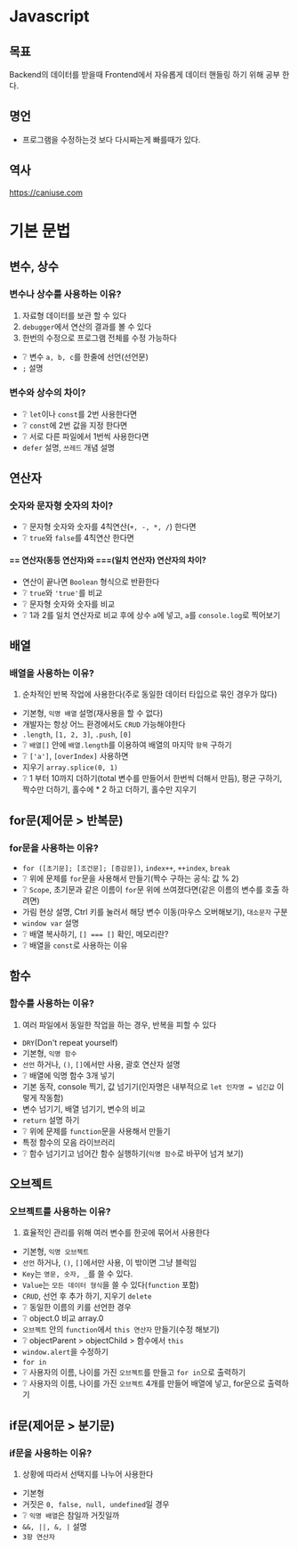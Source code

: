 # Javascript

## 목표
Backend의 데이터를 받을때 Frontend에서 자유롭게 데이터 핸들링 하기 위해 공부 한다.

## 명언
* 프로그램을 수정하는것 보다 다시짜는게 빠를때가 있다.

## 역사
https://caniuse.com

# 기본 문법

## 변수, 상수
### 변수나 상수를 사용하는 이유?
1. 자료형 데이터를 보관 할 수 있다
2. `debugger`에서 연산의 결과를 볼 수 있다
3. 한번의 수정으로 프로그램 전체를 수정 가능하다
* ❔ 변수 `a, b, c`를 한줄에 선언(선언문)
* `;` 설명

### 변수와 상수의 차이?
* ❔ `let`이나 `const`를 2번 사용한다면
* ❔ `const`에 2번 값을 지정 한다면
* ❔ 서로 다른 파일에서 1번씩 사용한다면
* `defer` 설명, `쓰레드` 개념 설명

## 연산자
### 숫자와 문자형 숫자의 차이?
* ❔ 문자형 숫자와 숫자를 4칙연산(`+, -, *, /`) 한다면
* ❔ `true`와 `false`를 4칙연산 한다면

#### == 연산자(동등 연산자)와 ===(일치 연산자) 연산자의 차이?
* 연산이 끝나면 `Boolean` 형식으로 반환한다
* ❔ `true`와 `'true'`를 비교
* ❔ 문자형 숫자와 숫자를 비교
* ❔ 1과 2를 일치 연산자로 비교 후에 상수 `a`에 넣고, `a`를 `console.log`로 찍어보기

## 배열
### 배열을 사용하는 이유?
1. 순차적인 반복 작업에 사용한다(주로 동일한 데이터 타입으로 묶인 경우가 많다)
* 기본형, `익명 배열` 설명(재사용을 할 수 없다)
* 개발자는 항상 어느 환경에서도 `CRUD` 가능해야한다
* `.length`, `[1, 2, 3]`, `.push`, `[0]`
* ❔ `배열[]` 안에 `배열.length`를 이용하여 배열의 마지막 `항목` 구하기
* ❔ `['a']`, `[overIndex]` 사용하면
* 지우기 `array.splice(0, 1)`
* ❔ 1 부터 10까지 더하기(total 변수를 만들어서 한번씩 더해서 만듬), 평균 구하기, 짝수만 더하기, 홀수에 * 2 하고 더하기, 홀수만 지우기

## for문(제어문 > 반복문)
### for문을 사용하는 이유?
* `for ([초기문]; [조건문]; [증감문])`, `index++`, `++index`, `break`
* ❔ 위에 문제를 `for`문을 사용해서 만들기(짝수 구하는 공식: 값 % 2)
* ❔ `Scope`, 초기문과 같은 이름이 `for`문 위에 쓰여졌다면(같은 이름의 변수를 호출 하려면)
* 가림 현상 설명, Ctrl 키를 눌러서 해당 변수 이동(마우스 오버해보기), `대소문자` 구분
* `window var` 설명
* ❔ 배열 복사하기, `[] === []` 확인, 메모리란?
* ❔ 배열을 `const`로 사용하는 이유

## 함수
### 함수를 사용하는 이유?
1. 여러 파일에서 동일한 작업을 하는 경우, 반복을 피할 수 있다
* `DRY`(Don't repeat yourself)
* 기본형, `익명 함수`
* `선언` 하거나, `()`, `[]`에서만 사용, 괄호 연산자 설명
* ❔ 배열에 익명 함수 3개 넣기
* 기본 동작, console 찍기, 값 넘기기(인자명은 내부적으로 `let 인자명 = 넘긴값` 이렇게 작동함)
* 변수 넘기기, 배열 넘기기, 변수의 비교
* `return` 설명 하기
* ❔ 위에 문제를 `function`문을 사용해서 만들기
* 특정 함수의 모음 라이브러리
* ❔ 함수 넘기기고 넘어간 함수 실행하기(`익명 함수`로 바꾸어 넘겨 보기)

## 오브젝트
### 오브젝트를 사용하는 이유?
1. 효율적인 관리를 위해 여러 변수를 한곳에 묶어서 사용한다
* 기본형, `익명 오브젝트`
* `선언` 하거나, `()`, `[]`에서만 사용, 이 밖이면 그냥 블럭임
* `Key`는 `영문, 숫자, _`를 쓸 수 있다.
* `Value`는 `모든 데이터 형식`을 쓸 수 있다(`function` 포함)
* `CRUD`, 선언 후 추가 하기, 지우기 `delete`
* ❔ 동일한 이름의 키를 선언한 경우
* ❔ object.0 비교 array.0
* `오브젝트` 안의 `function`에서 `this 연산자` 만들기(수정 해보기)
* ❔ objectParent > objectChild > 함수에서 `this`
* `window.alert`을 수정하기
* `for in`
* ❔ 사용자의 이름, 나이를 가진 `오브젝트`를 만들고 `for in`으로 출력하기
* ❔ 사용자의 이름, 나이를 가진 `오브젝트` 4개를 만들어 배열에 넣고, for문으로 출력하기

## if문(제어문 > 분기문)
### if문을 사용하는 이유?
1. 상황에 따라서 선택지를 나누어 사용한다
* 기본형
* 거짓은 `0, false, null, undefined`일 경우
* ❔ `익명 배열`은 참일까 거짓일까
* `&&, ||, &, |` 설명
* `3항 연산자`
